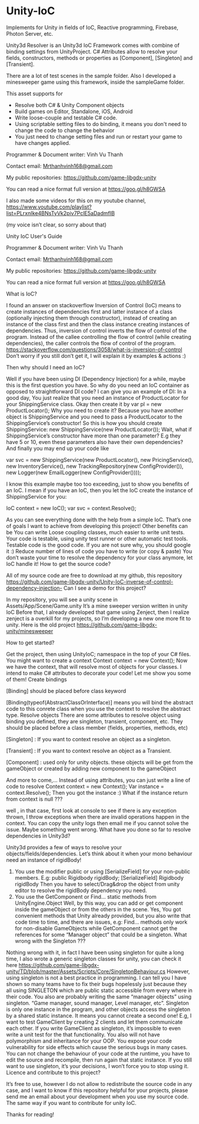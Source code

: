 # Unity-IoC
Implements for Unity in fields of IoC, Reactive programming, Firebase, Photon Server, etc.

Unity3d Resolver is an Unity3d IoC Framework comes with combine of binding settings from UnityProject. C# Attributes allow to resolve your fields, constructors, methods or properties as [Component], [Singleton] and [Transient].

There are a lot of test scenes in the sample folder. Also I developed a minesweeper game using this framework, inside the sampleGame folder.

This asset supports for

- Resolve both C# & Unity Component objects
- Build games on Editor, Standalone, iOS, Android
- Write loose-couple and testable C# code.
- Using scriptable setting files to do binding, it means you don't need to change the code to change the behavior
- You just need to change setting files and run or restart your game to have changes applied.

Programmer & Document writer: Vinh Vu Thanh

Contact email: Mrthanhvinh168@gmail.com

My public repositories: https://github.com/game-libgdx-unity 

You can read a nice format full version at https://goo.gl/h8GWSA


I also made some videos for this on my youtube channel, 
https://www.youtube.com/playlist?list=PLrxnIke4BNsTyVk2piv7PclE5aDadmfIB 

(my voice isn’t clear, so sorry about that)

Unity IoC User's Guide

Programmer & Document writer: Vinh Vu Thanh

Contact email: Mrthanhvinh168@gmail.com

My public repositories: https://github.com/game-libgdx-unity 

You can read a nice format full version at https://goo.gl/h8GWSA

What is IoC?

I found an answer on stackoverflow
Inversion of Control (IoC) means to create instances of dependencies first and latter instance of a class (optionally injecting them through constructor), instead of creating an instance of the class first and then the class instance creating instances of dependencies. Thus, inversion of control inverts the flow of control of the program. Instead of the callee controlling the flow of control (while creating dependencies), the caller controls the flow of control of the program.
https://stackoverflow.com/questions/3058/what-is-inversion-of-control 
Don’t worry if you still don’t get it, I will explain it by examples & actions :)

Then why should I need an IoC?

Well if you have been using DI (Dependency Injection) for a while, maybe this is the first question you have. So why do you need an IoC container as opposed to straightforward DI code?
I can give you an example of DI: 
In a good day, You just realize that you need an instance of ProductLocator for your ShippingService class.
Okay then create it by var pl = new ProductLocator();
Why you need to create it? Because you have another object is ShippingService and you need to pass a ProductLocator to the ShippingService’s constructor!
So this is how you should create ShippingService: new ShippingService(new ProductLocator());
Wait, what if ShippingService’s constructor have more than one parameter? E.g they have 5 or 10, even these parameters also have their own dependencies? And finally you may end up your code like

var svc = new ShippingService(new ProductLocator(), 
   new PricingService(), new InventoryService(), 
   new TrackingRepository(new ConfigProvider()), 
   new Logger(new EmailLogger(new ConfigProvider())));

I know this example maybe too too exceeding, just to show you benefits of an IoC. I mean if you have an IoC, then you let the IoC create the instance of ShippingService for you:

IoC context = new IoC();
var svc = context.Resolve<ShippingService>();

As you can see everything done with the help from a simple IoC.
That’s one of goals I want to achieve from developing this project!
Other benefits can be
You can write Loose coupling classes, much easier to write unit tests.
Your code is testable, using unity test runner or other automatic test tools.
Testable code is the good code. If you are not sure why, you should google it :)
Reduce number of lines of code you have to write (or copy & paste)
You don’t waste your time to resolve the dependency for your class anymore, let IoC handle it!
How to get the source code?

All of my source code are free to download at my github, this repository
https://github.com/game-libgdx-unity/Unity-IoC-inverse-of-control-dependency-injection- 
Can I see a demo for this project?

In my repository, you will see a unity scene in Assets/App/Scene/Game.unity
It’s a mine sweeper version written in unity IoC 
Before that, I already developed that game using Zenject, then I realize zenject is a overkill for my projects, so I’m developing a new one more fit to unity. Here is the old project
https://github.com/game-libgdx-unity/minesweeper 

How to get started?

Get the project, then using UnityIoC; namespace in the top of your C# files.
You might want to create a context
Context context = new Context();
Now we have the context, that will resolve most of objects for your classes. 
I intend to make C# attributes to decorate your code! Let me show you some of them!
Create bindings

[Binding] should be placed before class keyword

[Binding(typeof(AbstractClassOrInterface)] means you will bind the abstract code to this conrete class when you use the context to resolve the abstract type.
Resolve objects
There are some attributes to resolve object using binding you defined, they are singleton, transient, component, etc. They should be placed before a class member (fields, properties, methods, etc)

[Singleton] :  If you want to context resolve an object as a singleton. 

[Transient] :  If you want to context resolve an object as a Transient.

[Component] : used only for unity objects. these objects will be get from the gameObject or created by adding new component to the gameObject

And more to come,...
Instead of using attributes, you can just write a line of code to resolve
Context context = new Context();
Var instance = context.Resolve<TypeOfClassYouWant>();
Then you got the instance :)
What if the instance return from context is null ???

well , in that case, first look at console to see if there is any exception thrown, I throw exceptions when there are invalid operations happen in the context. 
You can copy the unity logs then email me if you cannot solve the issue.  Maybe something went wrong.
What have you done so far to resolve dependencies in Unity3d?

Unity3d provides a few of ways to resolve your objects/fields/dependencies. Let’s think about it when your mono behaviour need an instance of rigidBody!
1. You use the modifier public or using [SerializeField] for your non-public members.
E.g: public Rigidbody rigidBody; [SerializeField] Rigidbody rigidBody
Then you have to select/Drag&drop the object from unity editor to resolve the rigidBody dependency you need.
2. You use the GetComponent or Find... static methods from UnityEngine.Object
Well, by this way, you can add or get component inside the gameObject or from the others in the scene.
Yes, You got convenient methods that Unity already provided, but you also write that code time to time,  and there are issues, e.g:  Find... methods only work for non-disable GameObjects while GetComponent cannot get the references for some “Manager object” that could be a singleton.
What wrong with the Singleton ???

Nothing wrong with it, in fact I have been using singleton for quite a long time, I also wrote a generic singleton classes for  unity, you can check it here
https://github.com/game-libgdx-unity/TD/blob/master/Assets/Scripts/Core/SingletonBehaviour.cs 
However, using singleton is not a best practice in programming. I can tell you I have shown so many teams have to fix their bugs hopelessly just because they all using SINGLETON which are public static accessible from every where in their code. You also are probably writing the same “manager objects” using singleton. “Game manager, sound manager, Level manager, etc”.
Singleton is only one instance in the program, and other objects access the singleton by a shared static instance. 
It means you cannot create a second one! E.g, I want to test GameClient by creating 2 clients and let them communicate each other. If you write GameClient as singleton, it’s impossible to even write a unit test for the that functionality.
You also will not have polymorphism and inheritance for your OOP.
You expose your code vulnerability for side effects which cause the serious bugs in many cases.
You can not change the behaviour of your code at the runtime, you have to edit the source and recompile, then run again that static instance.
If you still want to use singleton, it’s your decisions, I won’t force you to stop using it.
Licence and contribute to this project?

It’s free to use, however I do not allow to redistribute the source code in any case, and  I want to know if this repository helpful for your projects, please send me an email about your development when you use my source code. The same way if you want to contribute for unity IoC.

Thanks for reading!
